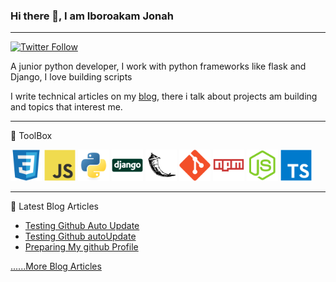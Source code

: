 ### Hi there 👋, I am Iboroakam Jonah

***

[![Twitter Follow](https://img.shields.io/twitter/follow/Iboroakam_Jonah?label=Twitter%20Account&style=for-the-badge)](https://twitter.com/Iboroakam_Jonah)


A junior python developer, I work with python frameworks like flask and Django, I love building scripts

I write technical articles on my [blog](https://iboroakamjonah.hashnode.dev/), there i talk about projects am building and topics that interest me.


***
🧰 ToolBox


<img src="https://github.com/devicons/devicon/blob/master/icons/css3/css3-original.svg" alt="CSS logo" width="50" height="50" />   <img src="https://github.com/devicons/devicon/blob/master/icons/javascript/javascript-original.svg" alt="Javascript logo" width="50" height="50" />   <img src="https://github.com/devicons/devicon/blob/master/icons/python/python-original.svg" alt="Python logo" width="50" height="50" />  <img src="https://github.com/devicons/devicon/blob/master/icons/django/django-original.svg" alt="Django logo" width="50" height="50" /> <img src="https://github.com/devicons/devicon/blob/master/icons/flask/flask-original.svg" alt="Flask logo" width="50" height="50" /> <img src="https://github.com/devicons/devicon/blob/master/icons/git/git-original.svg" alt="git logo" width="50" height="50" /> <img src="https://github.com/devicons/devicon/blob/master/icons/npm/npm-original-wordmark.svg" alt="npm logo" width="50" height="50" />   <img src="https://github.com/devicons/devicon/blob/master/icons/nodejs/nodejs-original.svg" alt="nodeJs logo" width="50" height="50" />  <img src="https://github.com/devicons/devicon/blob/master/icons/typescript/typescript-original.svg" alt="typeScript logo" width="50" height="50" /> 


***


📘 Latest Blog Articles

<!-- BLOG-POST-LIST:START -->
- [Testing Github Auto Update](https://iboroakamjonah.hashnode.dev/testing-github-auto-update)
- [Testing Github autoUpdate](https://iboroakamjonah.hashnode.dev/testing-github-autoupdate)
- [Preparing My github Profile](https://iboroakamjonah.hashnode.dev/preparing-my-github-profile)
<!-- BLOG-POST-LIST:END -->

[......More Blog Articles](https://iboroakamjonah.hashnode.dev/)



<!--
**IboroakamJonah/IboroakamJonah** is a ✨ _special_ ✨ repository because its `README.md` (this file) appears on your GitHub profile.

Here are some ideas to get you started:

- 🔭 I’m currently working on ...
- 🌱 I’m currently learning ...
- 👯 I’m looking to collaborate on ...
- 🤔 I’m looking for help with ...
- 💬 Ask me about ...
- 📫 How to reach me: ...
- 😄 Pronouns: ...
- ⚡ Fun fact: ...
-->

